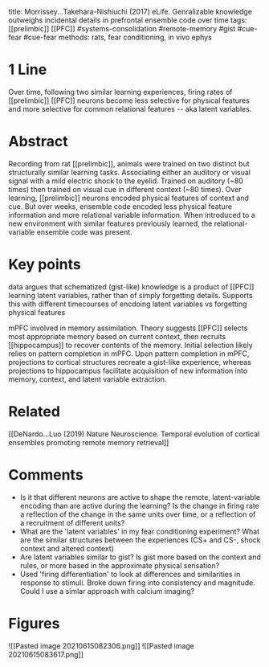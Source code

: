 title: Morrissey...Takehara-Nishiuchi (2017) eLife. Genralizable knowledge outweighs incidental details in prefrontal ensemble code over time
tags: [[prelimbic]] [[PFC]] #systems-consolidation #remote-memory #gist #cue-fear #cue-fear 
methods: rats, fear conditioning, in vivo ephys

# 1 Line
Over time, following two similar learning experiences, firing rates of [[prelimbic]] [[PFC]] neurons become less selective for physical features and more selective for common relational features -- aka latent variables.

# Abstract
Recording from rat [[prelimbic]], animals were trained on two distinct but structurally similar learning tasks. Associating either an auditory or visual signal with a mild electric shock to the eyelid. Trained on auditory (~80 times) then trained on visual cue in different context (~80 times).  Over learning, [[prelimbic]] neurons encoded physical features of context and cue. But over weeks, ensemble code encoded less physical feature information and more relational variable information. When introduced to a new environment with similar features previously learned, the relational-variable ensemble code was present.

# Key points
data argues that schematized (gist-like) knowledge is a product of [[PFC]] learning latent variables, rather than of simply forgetting details. Supports this with different timecourses of encdoing latent variables vs forgetting physical features

mPFC involved in memory assimilation. Theory suggests [[PFC]] selects most appropriate memory based on current context, then recruits [[hippocampus]] to recover contents of the memory. Initial selection likely relies on pattern completion in mPFC. Upon pattern completion in mPFC, projections to cortical structures recreate a gist-like experience, whereas projections to hippocampus facilitate acquisition of new information into memory, context, and latent variable extraction.

# Related
[[DeNardo...Luo (2019) Nature Neuroscience. Temporal evolution of cortical ensembles promoting remote memory retrieval]]


# Comments
- Is it that different neurons are active to shape the remote, latent-variable encoding than are active during the learning? Is the change in firing rate a reflection of the change in the same units over time, or a reflection of a recruitment of different units?
- What are the 'latent variables' in my fear conditioning experiment? What are the similar structures between the experiences (CS+ and CS-, shock context and altered context)
- Are latent variables similar to gist? Is gist more based on the context and rules, or more based in the approximate physical sensation?
- Used 'firing differentiation' to look at differences and similarities in response to stimuli. Broke down firing into consistency and magnitude. Could I use a simlar approach with calcium imaging?
# Figures
![[Pasted image 20210615082306.png]]
![[Pasted image 20210615083617.png]]